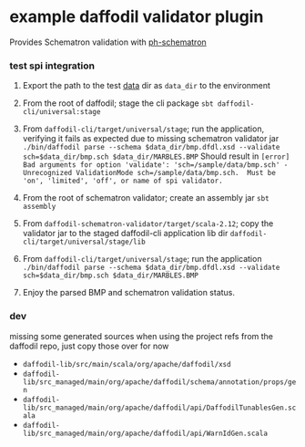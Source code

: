 example daffodil validator plugin
===

Provides Schematron validation with [ph-schematron](https://github.com/phax/ph-schematron)

### test spi integration

1. Export the path to the test [data](data) dir as `data_dir` to the environment

2. From the root of daffodil; stage the cli package
`sbt daffodil-cli/universal:stage`

3. From `daffodil-cli/target/universal/stage`; run the application, verifying it fails as expected due to missing schematron validator jar
`./bin/daffodil parse --schema $data_dir/bmp.dfdl.xsd --validate sch=$data_dir/bmp.sch $data_dir/MARBLES.BMP`
Should result in
`[error] Bad arguments for option 'validate': 'sch=/sample/data/bmp.sch' - Unrecognized ValidationMode sch=/sample/data/bmp.sch.  Must be 'on', 'limited', 'off', or name of spi validator.`

4. From the root of schematron validator; create an assembly jar
`sbt assembly`

5. From `daffodil-schematron-validator/target/scala-2.12`; copy the validator jar to the staged daffodil-cli application lib dir `daffodil-cli/target/universal/stage/lib`

6. From `daffodil-cli/target/universal/stage`; run the application
`./bin/daffodil parse --schema $data_dir/bmp.dfdl.xsd --validate sch=$data_dir/bmp.sch $data_dir/MARBLES.BMP`

7. Enjoy the parsed BMP and schematron validation status.


### dev
missing some generated sources when using the project refs from the daffodil repo, just copy those over for now
- `daffodil-lib/src/main/scala/org/apache/daffodil/xsd`
- `daffodil-lib/src_managed/main/org/apache/daffodil/schema/annotation/props/gen`
- `daffodil-lib/src_managed/main/org/apache/daffodil/api/DaffodilTunablesGen.scala`
- `daffodil-lib/src_managed/main/org/apache/daffodil/api/WarnIdGen.scala`
